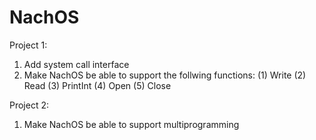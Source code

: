 # NachOS

Project 1:

1. Add system call interface
2. Make NachOS be able to support the follwing functions:
    (1) Write
    (2) Read
    (3) PrintInt
    (4) Open
    (5) Close


Project 2:

1. Make NachOS be able to support multiprogramming
